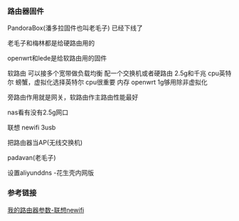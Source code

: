 ### 路由器固件

PandoraBox(潘多拉固件也叫老毛子)  已经下线了 

老毛子和梅林都是给硬路由用的

openwrt和lede是给软路由用的固件



软路由 可以接多个宽带做负载均衡 配一个交换机或者硬路由  2.5g和千兆  cpu英特尔 螃蟹，虚拟化选择英特尔  cpu很重要  内存 openwrt 1g够用除非虚拟化



旁路由作用就是网关，软路由作主路由性能最好



nas看有没有2.5g网口



联想 newifi 3usb



把路由器当AP(无线交换机)



padavan(老毛子)

设置aliyunddns -花生壳内网版





### 参考链接

[我的路由器参数-联想newifi](https://g.pconline.com.cn/product/wireless_router/lenovo/622093_detail.html)